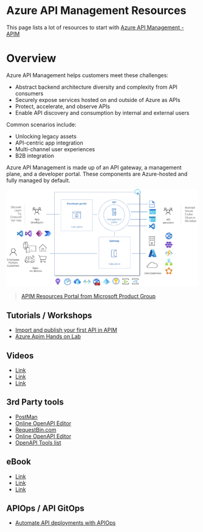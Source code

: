 # Azure API Management Resources

This page lists a lot of resources to start with [Azure API Management - APIM](https://learn.microsoft.com/en-us/azure/api-management/)


# Overview
Azure API Management helps customers meet these challenges:
 - Abstract backend architecture diversity and complexity from API consumers
 - Securely expose services hosted on and outside of Azure as APIs
 - Protect, accelerate, and observe APIs
 - Enable API discovery and consumption by internal and external users

Common scenarios include:
 - Unlocking legacy assets
 - API-centric app integration
 - Multi-channel user experiences
 - B2B integration


Azure API Management is made up of an API gateway, a management plane, and a developer portal. These components are Azure-hosted and fully managed by default. 

![APIM Components](./media/api-management-components.png)

>
> [APIM Resources Portal from Microsoft Product Group](https://aka.ms/apimlove)
>

## Tutorials / Workshops

 - [Import and publish your first API in APIM]()
 - [Azure Apim Hands on Lab](https://azure.github.io/apim-lab/)


## Videos

 - [Link](##########)
 - [Link](##########)
 - [Link](##########)

## 3rd Party tools

 - [PostMan](https://www.postman.com)
 - [Online OpenAPI Editor](https://editor.swagger.io/)
 - [RequestBin.com](https://requestbin.com/)
 - [Online OpenAPI Editor](https://editor.swagger.io/)
 - [OpenAPI Tools list](https://openapi.tools/)
 

## eBook

 - [Link](##########)
 - [Link](##########)
 - [Link](##########)

## APIOps / API GitOps

 - [Automate API deployments with APIOps](https://learn.microsoft.com/en-us/azure/architecture/example-scenario/devops/automated-api-deployments-apiops)


